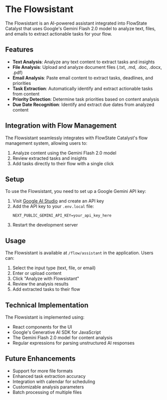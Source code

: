 # The Flowsistant

The Flowsistant is an AI-powered assistant integrated into FlowState Catalyst that uses Google's Gemini Flash 2.0 model to analyze text, files, and emails to extract actionable tasks for your flow.

## Features

- **Text Analysis**: Analyze any text content to extract tasks and insights
- **File Analysis**: Upload and analyze document files (.txt, .md, .doc, .docx, .pdf)
- **Email Analysis**: Paste email content to extract tasks, deadlines, and priorities
- **Task Extraction**: Automatically identify and extract actionable tasks from content
- **Priority Detection**: Determine task priorities based on content analysis
- **Due Date Recognition**: Identify and extract due dates from analyzed content

## Integration with Flow Management

The Flowsistant seamlessly integrates with FlowState Catalyst's flow management system, allowing users to:

1. Analyze content using the Gemini Flash 2.0 model
2. Review extracted tasks and insights
3. Add tasks directly to their flow with a single click

## Setup

To use the Flowsistant, you need to set up a Google Gemini API key:

1. Visit [Google AI Studio](https://makersuite.google.com/app/apikey) and create an API key
2. Add the API key to your `.env.local` file:
   ```
   NEXT_PUBLIC_GEMINI_API_KEY=your_api_key_here
   ```
3. Restart the development server

## Usage

The Flowsistant is available at `/flow/assistant` in the application. Users can:

1. Select the input type (text, file, or email)
2. Enter or upload content
3. Click "Analyze with Flowsistant"
4. Review the analysis results
5. Add extracted tasks to their flow

## Technical Implementation

The Flowsistant is implemented using:

- React components for the UI
- Google's Generative AI SDK for JavaScript
- The Gemini Flash 2.0 model for content analysis
- Regular expressions for parsing unstructured AI responses

## Future Enhancements

- Support for more file formats
- Enhanced task extraction accuracy
- Integration with calendar for scheduling
- Customizable analysis parameters
- Batch processing of multiple files
